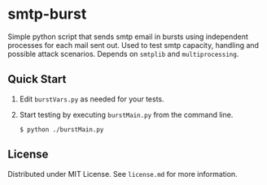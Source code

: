 # smtp-burst
Simple python script that sends smtp email in bursts using independent processes for each mail sent out. Used to test smtp capacity, handling and possible attack scenarios. Depends on `smtplib` and `multiprocessing`.

## Quick Start

1. Edit `burstVars.py` as needed for your tests.
  2. Start testing by executing `burstMain.py` from the command line.

     ```
     $ python ./burstMain.py
     ```

## License

Distributed under MIT License. See `license.md` for more information.

